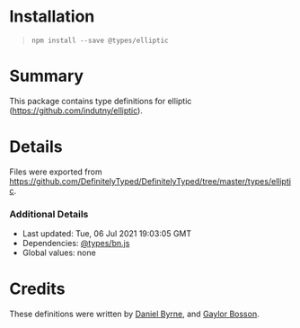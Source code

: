 # Installation
> `npm install --save @types/elliptic`

# Summary
This package contains type definitions for elliptic (https://github.com/indutny/elliptic).

# Details
Files were exported from https://github.com/DefinitelyTyped/DefinitelyTyped/tree/master/types/elliptic.

### Additional Details
 * Last updated: Tue, 06 Jul 2021 19:03:05 GMT
 * Dependencies: [@types/bn.js](https://npmjs.com/package/@types/bn.js)
 * Global values: none

# Credits
These definitions were written by [Daniel Byrne](https://github.com/danwbyrne), and [Gaylor Bosson](https://github.com/Gilthoniel).

